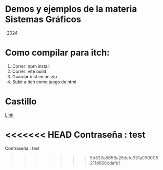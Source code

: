 # Demos y ejemplos de la materia Sistemas Gráficos

-2024-

# Como compilar para itch:
<ol>
    <li> Correr: npm install</li>
    <li> Correr: vite build</li>
    <li> Guardar dist en un zip</li>
    <li> Subir a itch como juego de html</li>
</ol>

# Castillo
<a href="https://nicolasam.itch.io/webgl-test" target="_blank">Link</a>

<<<<<<< HEAD
Contraseña : test
=======
Contraseña : test
>>>>>>> 5d833a8658a26dafc931a090008211d060cdafe1
